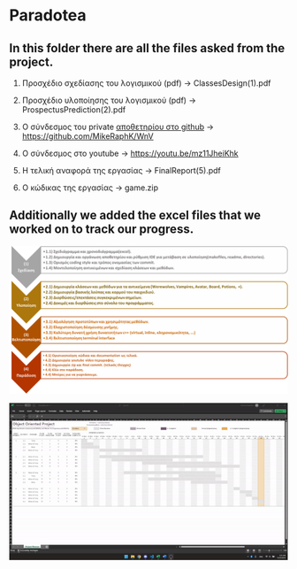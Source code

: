 # Paradotea

## In this folder there are all the files asked from the project.
1. Προσχέδιο σχεδίασης του λογισμικού (pdf) -> ClassesDesign(1).pdf

2. Προσχέδιο υλοποίησης του λογισμικού (pdf) -> ProspectusPrediction(2).pdf

3. Ο σύνδεσμος του private [αποθετηρίου στο github](https://github.com/MikeRaphK/WnV) -> https://github.com/MikeRaphK/WnV

4. Ο σύνδεσμος στο youtube -> https://youtu.be/mz11JheiKhk

5. Η τελική αναφορά της εργασίας -> FinalReport(5).pdf

6. Ο κώδικας της εργασίας -> game.zip

## Additionally we added the excel files that we worked on to track our progress.
![Stages](../general/assets/StagesOfProgress.png)

![Progress](../general/assets/Timetable-Animation.gif)
